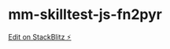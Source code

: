 # mm-skilltest-js-fn2pyr

[Edit on StackBlitz ⚡️](https://stackblitz.com/edit/mm-skilltest-js-fn2pyr)